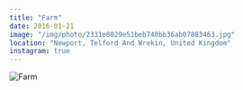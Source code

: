 ```yaml
---
title: "Farm"
date: 2016-01-21
image: "/img/photo/2331e8029e51beb740bb36ab07883463.jpg"
location: "Newport, Telford And Wrekin, United Kingdom"
instagram: true
---
```


![Farm](/img/photo/2331e8029e51beb740bb36ab07883463.jpg)
